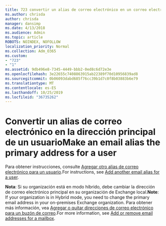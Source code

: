 ```yaml
---
title: 723 convertir un alias de correo electrónico en un correo electrónico principal para el usuario
ms.author: chrisda
author: chrisda
manager: dansimp
ms.date: 4/13/2018
ms.audience: Admin
ms.topic: article
ROBOTS: NOINDEX, NOFOLLOW
localization_priority: Normal
ms.collection: Adm_O365
ms.custom:
- "723"
- "1"
ms.assetid: 9db496e8-7345-4449-bbb2-0ed8c6d72e3e
ms.openlocfilehash: 3e22655c7408863915ab22389f70d10956839ad8
ms.sourcegitcommit: 0b06093dabd685f76cc39b1d7c0f8b03883b6e79
ms.translationtype: MT
ms.contentlocale: es-ES
ms.lasthandoff: 10/25/2019
ms.locfileid: "36735262"
---
```

# <a name="make-an-email-alias-the-primary-address-for-a-user"></a><span data-ttu-id="26af8-102">Convertir un alias de correo electrónico en la dirección principal de un usuario</span><span class="sxs-lookup"><span data-stu-id="26af8-102">Make an email alias the primary address for a user</span></span>

<span data-ttu-id="26af8-103">Para obtener instrucciones, consulte [Agregar otro alias de correo electrónico para un usuario](https://docs.microsoft.com/office365/admin/email/add-another-email-alias-for-a-user).</span><span class="sxs-lookup"><span data-stu-id="26af8-103">For instructions, see [Add another email alias for a user](https://docs.microsoft.com/office365/admin/email/add-another-email-alias-for-a-user).</span></span>

<span data-ttu-id="26af8-104">**Nota**: Si su organización está en modo híbrido, debe cambiar la dirección de correo electrónico principal en su organización de Exchange local.</span><span class="sxs-lookup"><span data-stu-id="26af8-104">**Note**: If your organization is in Hybrid mode, you need to change the primary email address in your on-premises Exchange organization.</span></span> <span data-ttu-id="26af8-105">Para obtener más información, vea [Agregar o quitar direcciones de correo electrónico para un buzón de correo](https://technet.microsoft.com/library/bb123794.aspx).</span><span class="sxs-lookup"><span data-stu-id="26af8-105">For more information, see [Add or remove email addresses for a mailbox](https://technet.microsoft.com/library/bb123794.aspx).</span></span>
